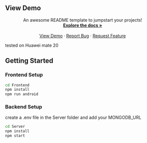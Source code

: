 ## View Demo
  <p align="center">
    An awesome README template to jumpstart your projects!
    <br />
    <a href="https://github.com/othneildrew/Best-README-Template"><strong>Explore the docs »</strong></a>
    <br />
    <br />
    <a href="https://github.com/othneildrew/Best-README-Template">View Demo</a>
    ·
    <a href="https://github.com/othneildrew/Best-README-Template/issues">Report Bug</a>
    ·
    <a href="https://github.com/othneildrew/Best-README-Template/issues">Request Feature</a>
  </p>

tested on Huawei mate 20

## Getting Started

### Frontend Setup
  ```sh
cd Frontend
npm install
npm run android
  ```


### Backend Setup

create a .env file in the Server folder and add your MONGODB_URL
  ```sh
cd Server
npm install
npm start
  ```
